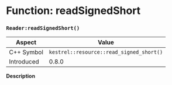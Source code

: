 
# Function: readSignedShort
### `Reader:readSignedShort()`

| Aspect | Value |
| --- | --- |
| C++ Symbol | `kestrel::resource::read_signed_short()` |
| Introduced | 0.8.0 |

**Description**


